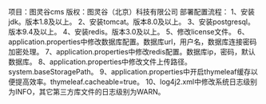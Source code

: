 项目：图灵谷cms
版权：图灵谷（北京）科技有限公司
部署配置流程：
1、安装jdk。版本1.8及以上。
2、安装tomcat。版本8.0及以上。
3、安装postgresql。版本9.4及以上。
4、安装redis。版本3.0及以上。
5、修改license文件。
6、application.properties中修改数据库配置。数据库url，用户名，数据库连接密码加密处理。
7、application.properties中修改redis配置。数据库ip，密码，默认数据库。
8、application.properties中修改文件上传路径。system.baseStoragePath。
9、application.properties中开启thymeleaf缓存以便提高效率。thymeleaf.cacheable=true。
10、log4j2.xml中修改系统日志级别为INFO，其它第三方库文件的日志级别为WARN。



